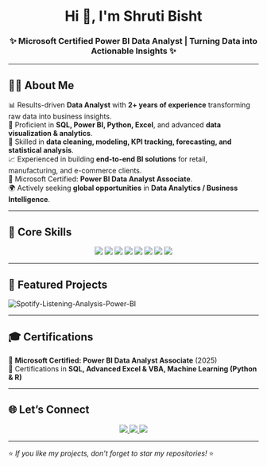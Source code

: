 <!-- Header -->
<h1 align="center">Hi 👋, I'm Shruti Bisht</h1>
<h3 align="center">✨ Microsoft Certified Power BI Data Analyst | Turning Data into Actionable Insights ✨</h3>

---

## 👩‍💻 About Me  
📊 Results-driven **Data Analyst** with **2+ years of experience** transforming raw data into business insights.  
🔎 Proficient in **SQL, Power BI, Python, Excel**, and advanced **data visualization & analytics**.  
🎯 Skilled in **data cleaning, modeling, KPI tracking, forecasting, and statistical analysis**.  
📈 Experienced in building **end-to-end BI solutions** for retail, manufacturing, and e-commerce clients.  
🏅 Microsoft Certified: **Power BI Data Analyst Associate**.  
🌍 Actively seeking **global opportunities** in **Data Analytics / Business Intelligence**.  

---

## 🚀 Core Skills  
<p align="center">
  <!-- Data Analysis & Visualization -->
  <img src="https://img.shields.io/badge/Power%20BI-F2C811?style=for-the-badge&logo=powerbi&logoColor=black"/>
  <img src="https://img.shields.io/badge/Tableau-E97627?style=for-the-badge&logo=tableau&logoColor=white"/>
  <img src="https://img.shields.io/badge/Excel-217346?style=for-the-badge&logo=microsoftexcel&logoColor=white"/>
  
  <!-- Programming & DB -->
  <img src="https://img.shields.io/badge/SQL-336791?style=for-the-badge&logo=postgresql&logoColor=white"/>
  <img src="https://img.shields.io/badge/Python-3776AB?style=for-the-badge&logo=python&logoColor=white"/>
  <img src="https://img.shields.io/badge/DAX-ffcc00?style=for-the-badge&logo=powerbi&logoColor=black"/>
  
  <!-- Databases & ETL -->
  <img src="https://img.shields.io/badge/Azure%20Data%20Factory-0089D6?style=for-the-badge&logo=microsoftazure&logoColor=white"/>
  <img src="https://img.shields.io/badge/Databricks-FF3621?style=for-the-badge&logo=databricks&logoColor=white"/>
</p>

---

## 📂 Featured Projects  
![**Spotify-Listening-Analysis-Power-BI**](https://github.com/ShrutiBisht30/Spotify-Listening-Analysis-Power-BI-)

---

## 🎓 Certifications  

📜 **Microsoft Certified: Power BI Data Analyst Associate** (2025)  
📜 Certifications in **SQL, Advanced Excel & VBA, Machine Learning (Python & R)**  

---

## 🌐 Let’s Connect  
<p align="center">
  <a href="https://linkedin.com/in/YOUR-LINKEDIN" target="_blank">
    <img src="https://img.shields.io/badge/LinkedIn-0A66C2?style=for-the-badge&logo=linkedin&logoColor=white"/>
  </a>
  <a href="mailto:shrutibisht856@gmail.com">
    <img src="https://img.shields.io/badge/Email-D14836?style=for-the-badge&logo=gmail&logoColor=white"/>
  </a>
  <a href="https://github.com/ShrutiBisht">
    <img src="https://img.shields.io/badge/GitHub-181717?style=for-the-badge&logo=github&logoColor=white"/>
  </a>
</p>

---

⭐️ *If you like my projects, don’t forget to star my repositories!* ⭐️  
